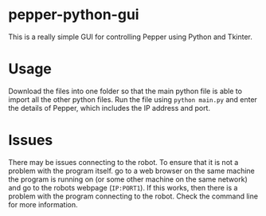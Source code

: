 # pepper-python-gui
This is a really simple GUI for controlling Pepper using Python and Tkinter.
# Usage
Download the files into one folder so that the main python file is able to import all the other python files. Run the file using `python main.py` and enter the details of Pepper, which includes the IP address and port.
# Issues
There may be issues connecting to the robot. To ensure that it is not a problem with the program itself. go to a web browser on the same machine the program is running on (or some other machine on the same network) and go to the robots webpage (`IP:PORT1`). If this works, then there is a problem with the program connecting to the robot. Check the command line for more information.
